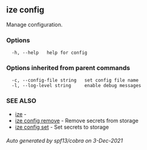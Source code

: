 ## ize config

Manage configuration.

### Options

```
  -h, --help   help for config
```

### Options inherited from parent commands

```
  -c, --config-file string   set config file name
  -l, --log-level string     enable debug messages
```

### SEE ALSO

* [ize](ize.md)	 - 
* [ize config remove](ize_config_remove.md)	 - Remove secrets from storage
* [ize config set](ize_config_set.md)	 - Set secrets to storage

###### Auto generated by spf13/cobra on 3-Dec-2021
